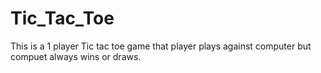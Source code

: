 # Tic_Tac_Toe
This is a 1 player Tic tac toe game that player plays against computer but compuet always wins or draws.
